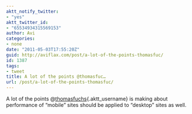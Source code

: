 ```yaml
---
aktt_notify_twitter:
- "yes"
aktt_twitter_id:
- "65534934315569153"
author: Avi
categories:
- none
date: "2011-05-03T17:55:20Z"
guid: http://aviflax.com/post/a-lot-of-the-points-thomasfuc/
id: 1387
tags:
- tweet
title: A lot of the points @thomasfuc…
url: /post/a-lot-of-the-points-thomasfuc/
---
```

A lot of the points @[thomasfuchs](http://twitter.com/thomasfuchs){.aktt_username} is making about performance of “mobile” sites should be applied to “desktop” sites as well.